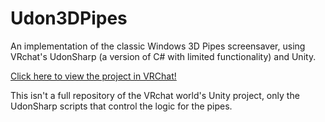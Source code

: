 # Udon3DPipes
An implementation of the classic Windows 3D Pipes screensaver, using VRchat's UdonSharp (a version of C# with limited functionality) and Unity.

[Click here to view the project in VRChat!](https://vrchat.com/home/launch?worldId=wrld_4765b90c-8c49-48c5-afa5-8dfdcebadad3)

This isn't a full repository of the VRchat world's Unity project, only the UdonSharp scripts that control the logic for the pipes.
